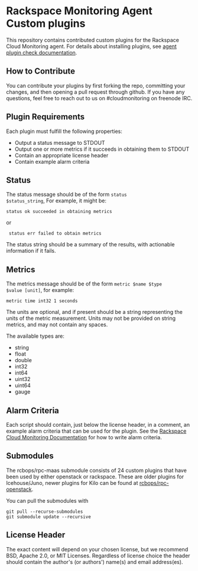# Rackspace Monitoring Agent Custom plugins

This repository contains contributed custom plugins for the Rackspace Cloud
Monitoring agent. For details about installing plugins, see [agent plugin check documentation](http://docs.rackspace.com/cm/api/v1.0/cm-devguide/content/appendix-check-types-agent.html#section-ct-agent.plugin).

## How to Contribute

You can contribute your plugins by first forking the repo, committing your changes, and then opening a pull request through github. If you have any questions, feel free to reach out to us on #cloudmonitoring on freenode IRC.

## Plugin Requirements

Each plugin must fulfill the following properties:

  * Output a status message to STDOUT
  * Output one or more metrics if it succeeds in obtaining them to STDOUT
  * Contain an appropriate license header
  * Contain example alarm criteria

## Status

The status message should be of the form <code>status $status_string</code>, For example, it might be:

<code>status ok succeeded in obtaining metrics</code>

or

<code> status err failed to obtain metrics</code>

The status string should be a summary of the results, with actionable information if it fails.

## Metrics

The metrics message should be of the form <code>metric $name $type $value [unit]</code>, for example:

<code>metric time int32 1 seconds</code>

The units are optional, and if present should be a string representing the units of the metric measurement. Units may not be provided on string metrics, and may not contain any spaces.

The available types are:

  * string
  * float
  * double
  * int32
  * int64
  * uint32
  * uint64
  * gauge

## Alarm Criteria

Each script should contain, just below the license header, in a comment, an example alarm criteria that can be used for the plugin. See the [Rackspace Cloud Monitoring Documentation](http://docs.rackspace.com/cm/api/v1.0/cm-devguide/content/alerts-language.html#concepts-alarms-alarm-language) for how to write alarm criteria.

## Submodules

The rcbops/rpc-maas submodule consists of 24 custom plugins that have been used by either openstack or rackspace. These are older plugins for Icehouse/Juno, newer plugins for Kilo can be found at [rcbops/rpc-openstack](https://github.com/rcbops/rpc-openstack).

You can pull the submodules with 
```
git pull --recurse-submodules
git submodule update --recursive
```


## License Header

 The exact content will depend on your chosen license, but we recommend BSD, Apache 2.0, or MIT Licenses. Regardless of license choice the header should contain the author's (or authors') name(s) and email address(es).
